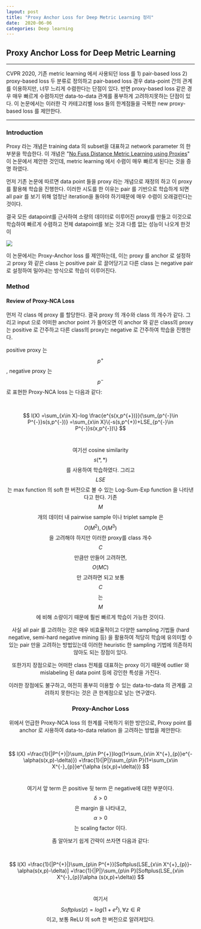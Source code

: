 ```yaml
---
layout: post
title: "Proxy Anchor Loss for Deep Metric Learning 정리"
date:  2020-06-06
categories: Deep learning
---
```


## Proxy Anchor Loss for Deep Metric Learning

---

CVPR 2020, 기존 metric learning 에서 사용되던 loss 를 1) pair-based loss 2) proxy-based loss 두 분류로 정의하고  pair-based loss 경우 data-point 간의 관계를 이용하지만, 너무 느리게 수렴한다는 단점이 있다. 반면 proxy-based loss 같은 경우 매우 빠르게 수렴하지만 data-to-data 관계를 풍부하게 고려하지못하는 단점이 있다. 이 논문에서는 이러한 각 카테고리별 loss 들의 한계점들을 극복한 new proxy-based loss 를 제안한다.

---

### Introduction

Proxy 라는 개념은 training data 의 subset을 대표하고 network parameter 의 한 부분을 학습한다. 이 개념은 "[No Fuss Distance Metric Learning using Proxies](http://openaccess.thecvf.com/content_ICCV_2017/papers/Movshovitz-Attias_No_Fuss_Distance_ICCV_2017_paper.pdf)" 이 논문에서 제안한 것인데, metric learning 에서 수렴이 매우 빠르게 된다는 것을 증명 하였다.

먼저 기존 논문에 따르면 data point 들을 proxy 라는 개념으로 재정의 하고 이 proxy를 활용해 학습을 진행한다. 이러한 시도를 한 이유는 pair 를 기반으로 학습하게 되면 all pair 를 보기 위해 엄청난 iteration을 돌아야 하기때문에 매우 수렴이 오래걸린다는 것이다.

결국 모든 datapoint를 근사하여 소량의 데이터로 이루어진 proxy를 만들고 이것으로 학습하여 빠르게 수렴하고 전체 datapoint를 보는 것과 다름 없는 성능이 나오게 한것이

![](https://media.arxiv-vanity.com/render-output/2790629/x2.png)

이 논문에서는 Proxy-Anchor loss 를 제안하는데, 이는 proxy 를 anchor 로 설정하고  proxy 와 같은 class 는 positive pair 로 끌어당기고 다른 class 는 negative pair 로 설정하여 밀어내는 방식으로 학습이 이루어진다.

### Method

#### Review of Proxy-NCA Loss

먼저 각 class 에 proxy 를 할당한다. 결국 proxy 의 개수와 class 의 개수가 같다. 그리고 input 으로 어떠한 anchor point 가 들어오면 이 anchor 와 같은 class의 proxy 는 positive 로 간주하고 다른 class의 proxy는 negative 로 간주하여 학습을 진행한다.  

positive proxy 는 $$p^{+}$$, negative proxy 는 $$p^{-}$$ 로 표현한 Proxy-NCA loss 는 다음과 같다:

<br><center>
$$
l(X)
=\sum_{x\in X}-log \frac{e^{s(x,p^{+})}}{\sum_{p^{-}\in P^{-}}s(s,p^{-})}
=\sum_{x\in X}\{-s(s,p^{+})+LSE_{p^{-}\in P^{-}}s(x,p^{-})\}
$$
<br>

여기선 cosine similarity $$s(*,*)$$ 를 사용하여 학습하였다. 그리고 $$LSE$$ 는 max function 의 soft 한 버전으로 볼 수 있는 Log-Sum-Exp function 을 나타낸다고 한다. 기존 $$M$$ 개의 데이터 내 pairwise sample 이나 triplet sample 은 $$O(M^2), O(M^3)$$ 을 고려해야 하지만 이러한 proxy를 class 개수 $$C$$ 만큼만 만들어 고려하면, $$O(MC)$$ 만 고려하면 되고 보통 $$C$$ 는 $$M$$ 에 비해 소량이기 때문에 훨씬 빠르게 학습이 가능한 것이다. 

사실 all pair 를 고려하는 것은 매우 비효율적이고 다양한 sampling 기법들 (hard negative, semi-hard negative mining 등) 을 활용하여 적당히 학습에 유의미할 수 있는 pair 만을 고려하는 방법있는데 이러한 heuristic 한 sampling 기법에 의존하지 않아도 되는 장점이 있다.

또한가지 장점으로는 어떠한 class 전체를 대표하는 proxy 이기 때문에 outlier 와 mislabeling 된 data point 등에 강인한 특성을 가진다.

이러한 장점에도 불구하고, 여전히 풍부히 이용할 수 있는 data-to-data 의 관계를 고려하지 못한다는 것은 큰 한계점으로 남는 연구였다.

### Proxy-Anchor Loss

위에서 언급한 Proxy-NCA loss 의 한계를 극복하기 위한 방안으로, Proxy point 를 anchor 로 사용하여 data-to-data relation 을 고려하는 방법을 제안한다:

<br><center>
$$
l(X)
=\frac{1}{|P^{+}|}\sum_{p\in P^{+}}log(1+\sum_{x\in X^{+}_{p}}e^{-\alpha(s(x,p)-\delta)})
+\frac{1}{|P|}\sum_{p\in P}(1+\sum_{x\in X^{-}_{p}}e^{\alpha (s(x,p)+\delta)})
$$
<br>

여기서 앞 term 은 positive 뒷 term 은 negative에 대한 부분이다. $$\delta>0$$ 은 margin 을 나타내고, $$\alpha>0$$ 는 scaling factor 이다. 

좀 알아보기 쉽게 간략이 쓰자면 다음과 같다:

<br><center>
$$
l(X)
=\frac{1}{|P^{+}|}\sum_{p\in P^{+}}[Softplus(LSE_{x\in X^{+}_{p}}-\alpha(s(x,p)-\delta)]
+\frac{1}{|P|}\sum_{p\in P}[Softplus(LSE_{x\in X^{-}_{p}}\alpha (s(x,p)+\delta))
$$
<br>

여기서 $$Softplus(z)=log(1+e^{z}), \forall z\in R $$ 이고, 보통 ReLU 의 soft 한 버전으로 알려져있다.

